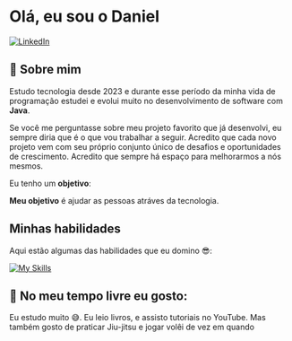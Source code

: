 # Olá, eu sou o Daniel

[![LinkedIn][linkedin-shield]][linkedin-url]

## 👦 **Sobre mim**

Estudo tecnologia desde 2023 e durante esse período da minha vida de programação estudei e evolui muito no desenvolvimento de software com **Java**.

Se você me perguntasse sobre meu projeto favorito que já desenvolvi, eu sempre diria que é o que vou trabalhar a seguir. Acredito que cada novo projeto vem com seu próprio conjunto único de desafios e oportunidades de crescimento. Acredito que sempre há espaço para melhorarmos a nós mesmos.

Eu tenho um **objetivo**:

**Meu objetivo** é ajudar as pessoas atráves da tecnologia.

## **Minhas habilidades**

Aqui estão algumas das habilidades que eu domino 😎:

[![My Skills](https://skillicons.dev/icons?i=java,spring,docker,aws,maven,postgresql,mysql)](https://skillicons.dev)

## 🍿 No meu tempo livre eu gosto:

Eu estudo muito 😅. Eu leio livros, e assisto tutoriais no YouTube. Mas também gosto de praticar Jiu-jitsu e jogar volêi de vez em quando
<!--- Shields -->
[linkedin-shield]: https://img.shields.io/badge/LinkedIn-074F97?&style=for-the-badge&logo=LinkedIn&logoColor=white

[instagram-shield]: https://img.shields.io/badge/Instagram-A5112D?&style=for-the-badge&logo=Instagram&logoColor=white

[buy-me-book-shield]: https://img.shields.io/badge/-buy_me_a_book-gray?logo=buy-me-a-coffee&style=for-the-badge&logoColor=white

[udemy-shield]: https://img.shields.io/badge/udemy-b42fe9?logo=udemy&style=for-the-badge&logoColor=white

<!--- Urls ---->
[linkedin-url]: https://www.linkedin.com/in/danichagasdev/
